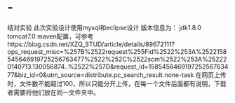 # -
结对实验
此次实验设计使用mysql和eclipse设计
版本信息为：
jdk1.8.0
tomcat7.0
maven配置，可参考https://blog.csdn.net/XZQ_STUD/article/details/89672111?ops_request_misc=%257B%2522request%255Fid%2522%253A%2522158545646919725256763477%2522%252C%2522scm%2522%253A%252220140713.130056874..%2522%257D&request_id=158545646919725256763477&biz_id=0&utm_source=distribute.pc_search_result.none-task
在网页上传时，文件数不能超过100，所以只能分开上传，在每一个文件后面都有说明，下载者需要将他们放在同一文件夹中。

